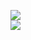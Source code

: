 [![](https://img.shields.io/badge/Made%20With-Github%20Spray-lightgrey.svg?style=for-the-badge&logo=github)](https://github.com/Annihil/github-spray#25121)  
[![](https://i.imgur.com/2DrTn0Z.gif)](https://github.com/Annihil/github-spray)
